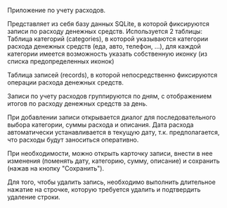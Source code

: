 Приложение по учету расходов.

Представляет из себя базу данных SQLite, в которой фиксируются записи по расходу денежных средств.
Используется 2 таблицы:
Таблица категорий (categories), в которой указываются категории расхода денежных средств (еда, авто, телефон, ...), 
для каждой категории имеется возможность указать собственную иконку (из списка предопределенных иконок)

Таблица записей (records), в которой непосредственно фиксируются операции расхода денежных средств.

Записи по учету расходов группируются по дням, с отображением итогов по расходу денежных средств за день.

При добавлении записи открывается диалог для последовательного выбора категории, суммы расхода и описания.
Дата расхода автоматически устанавливается в текущую дату, т.к. предполагается, что расходы будут заноситься
оперативно.

При необходимости, можно открыть карточку записи, внести в нее изменения (поменять дату, категорию, сумму, описание) 
и сохранить (нажав на кнопку "Сохранить").

Для того, чтобы удалить запись, необходимо выполнить длительное нажатие на строчке, которую требуется удалить и 
подтвердить удаление строки.
